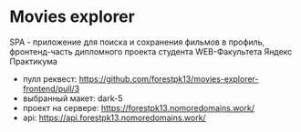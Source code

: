 # Movies explorer
SPA - приложение для поиска и сохранения фильмов в профиль, фронтенд-часть дипломного проекта студента WEB-Факультета Яндекс Практикума

* пулл реквест: https://github.com/forestpk13/movies-explorer-frontend/pull/3
* выбранный макет: dark-5
* проект на сервере: https://forestpk13.nomoredomains.work/
* api: https://api.forestpk13.nomoredomains.work/
